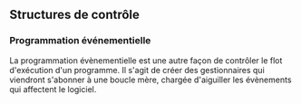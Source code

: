 ## Structures de contrôle

### Programmation événementielle

La programmation évènementielle est une autre façon de contrôler le flot d'exécution d'un programme. Il s'agit de créer des
gestionnaires qui viendront s'abonner à une boucle mère, chargée d'aiguiller les évènements qui affectent le logiciel.
